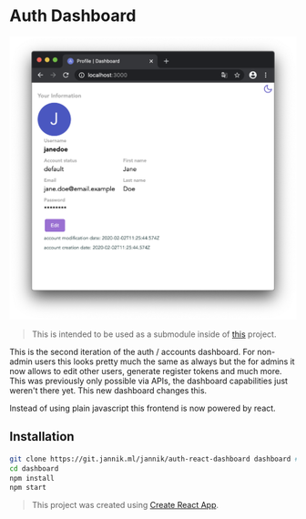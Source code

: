 # Auth Dashboard

![Dashboard Screenshot](./auth-dashboard-react.png)

> This is intended to be used as a submodule inside of [this](https://git.jannik.ml/jannik/auth) project.

This is the second iteration of the auth / accounts dashboard. For non-admin users this looks pretty much the same as always but the for admins it now allows to edit other users, generate register tokens and much more. This was previously only possible via APIs, the dashboard capabilities just weren't there yet. This new dashboard changes this.

Instead of using plain javascript this frontend is now powered by react.

## Installation

```sh
git clone https://git.jannik.ml/jannik/auth-react-dashboard dashboard # or wherever this is hosted
cd dashboard
npm install
npm start
```

> This project was created using [Create React App](https://github.com/facebook/create-react-app).
